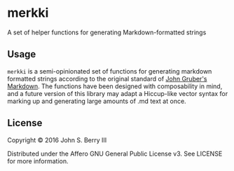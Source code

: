 # merkki

A set of helper functions for generating Markdown-formatted strings

## Usage

`merkki` is a semi-opinionated set of functions for generating markdown formatted strings according to the original standard of [John Gruber's Markdown](https://daringfireball.net/projects/markdown/syntax). The functions have been designed with composability in mind, and a future version of this library may adapt a Hiccup-like vector syntax for marking up and generating large amounts of .md text at once. 

## License

Copyright © 2016 John S. Berry III

Distributed under the Affero GNU General Public License v3. See LICENSE for more information.
